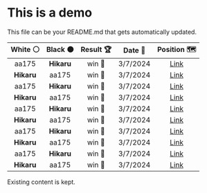 # This is a demo

This file can be your README.md that gets automatically updated.

<!--START_SECTION:chessStats-->
<!-- Automatically generated with https://github.com/Balastrong/chess-stats-action -->

| White ⚪ | Black ⚫ | Result 🏆 | Date 📅 | Position 🗺️ |
|:---:|:---:|:---:|:---:|:---:|
| aa175 | **Hikaru** | win 🥇 | 3/7/2024 | <a href="http://www.ee.unb.ca/cgi-bin/tervo/fen.pl?select=4b1k1/1r2r2p/Q1n1pq2/3p2p1/8/5N2/6PP/R2R3K w - -">Link</a> |
| **Hikaru** | aa175 | win 🥇 | 3/7/2024 | <a href="http://www.ee.unb.ca/cgi-bin/tervo/fen.pl?select=4r3/5k1p/r1pqppp1/p1Pp1n2/3P4/1P3N2/P3QPPP/R4RK1 b - -">Link</a> |
| aa175 | **Hikaru** | win 🥇 | 3/7/2024 | <a href="http://www.ee.unb.ca/cgi-bin/tervo/fen.pl?select=8/4k3/6R1/3pp1p1/6Pp/2P3r1/1P4K1/8 w - -">Link</a> |
| **Hikaru** | aa175 | win 🥇 | 3/7/2024 | <a href="http://www.ee.unb.ca/cgi-bin/tervo/fen.pl?select=4r1k1/1pQn3p/4q1pB/8/p2pP3/P2p3P/1rP2RP1/5RK1 b - -">Link</a> |
| aa175 | **Hikaru** | win 🥇 | 3/7/2024 | <a href="http://www.ee.unb.ca/cgi-bin/tervo/fen.pl?select=4KN2/2q5/3k4/8/8/8/8/8 w - -">Link</a> |
| **Hikaru** | aa175 | win 🥇 | 3/7/2024 | <a href="http://www.ee.unb.ca/cgi-bin/tervo/fen.pl?select=5r1k/r5pp/1pp1N3/p2pPpq1/Pn1P4/1Q2P3/1P4PP/2R2RK1 b - -">Link</a> |
| aa175 | **Hikaru** | win 🥇 | 3/7/2024 | <a href="http://www.ee.unb.ca/cgi-bin/tervo/fen.pl?select=8/2R1Nrkp/pp1P1rp1/3p4/q7/7P/1PP3P1/7K w - -">Link</a> |
| **Hikaru** | aa175 | win 🥇 | 3/7/2024 | <a href="http://www.ee.unb.ca/cgi-bin/tervo/fen.pl?select=4r3/pp1k2p1/3p3p/3n4/B2Pb3/2P1PN2/P3K1PP/2R5 b - -">Link</a> |
| aa175 | **Hikaru** | win 🥇 | 3/7/2024 | <a href="http://www.ee.unb.ca/cgi-bin/tervo/fen.pl?select=r3k2r/1p3p2/p3p1p1/2bp2Np/P1n4P/3NP3/1PPK2P1/R6R w kq -">Link</a> |
| **Hikaru** | aa175 | win 🥇 | 3/7/2024 | <a href="http://www.ee.unb.ca/cgi-bin/tervo/fen.pl?select=3Q4/5kp1/3N1p2/4n2p/p1q5/2P4P/1P4P1/7K b - -">Link</a> |

<!--END_SECTION:chessStats-->

Existing content is kept.

